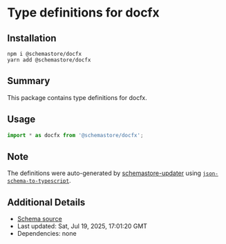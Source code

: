 # Type definitions for docfx

## Installation

```
npm i @schemastore/docfx
yarn add @schemastore/docfx
```

## Summary

This package contains type definitions for docfx.

## Usage

```ts
import * as docfx from '@schemastore/docfx';
```

## Note

The definitions were auto-generated by [schemastore-updater](https://github.com/ffflorian/schemastore-updater) using [`json-schema-to-typescript`](https://www.npmjs.com/package/json-schema-to-typescript).

## Additional Details

* [Schema source](https://github.com/SchemaStore/schemastore/tree/master/src/schemas/json/docfx)
* Last updated: Sat, Jul 19, 2025, 17:01:20 GMT
* Dependencies: none
